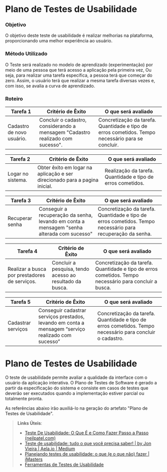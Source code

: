 # Plano de Testes de Usabilidade

### Objetivo

 O objetivo deste teste de usabilidade é realizar melhorias na plataforma, proporcionando uma melhor experiência ao usuário.

### Método Utilizado

 O Teste será realizado no modelo de aprendizado (experimentação) por meio de uma pessoa que terá acesso a aplicação pela primeira vez, Ou seja, para realizar uma tarefa específica, a pessoa terá que começar do zero. Assim, o usuário terá que realizar a mesma tarefa diversas vezes e, com isso, se avalia a curva de aprendizado.


### __Roteiro__ 

| **Tarefa 1** | **Critério de Êxito** | **O que será avaliado** |
|--------------|--------------------|-------------------------|
|Cadastro de novo usuário. | Concluir o cadastro, considerando a mensagem "Cadastro realizado com sucesso". | Concretização da tarefa. Quantidade e tipo de erros cometidos. Tempo necessário para se concluir. |


| **Tarefa 2** | **Critério de Êxito** | **O que será avaliado** |
|--------------|-----------------------|-------------------------|
|Logar no sistema. | Obter êxito em logar na aplicação e ser direcionado para a pagina inicial. | Realização da tarefa. Quantidade e tipo de erros cometidos. |

| **Tarefa 3** | **Critério de Êxito** | **O que será avaliado** |
|--------------|-----------------------|-------------------------|
| Recuperar senha | Conseguir a recuperação da senha, levando em conta a mensagem "senha alterada com sucesso"   | Concretização da tarefa. Quantidade e tipo de erros cometidos. Tempo necessário para recuperação da senha.  |

| **Tarefa 4** | **Critério de Êxito** | **O que será avaliado** |
|--------------|-----------------------|-------------------------|
|Realizar a busca por prestadores de serviços. | Concluir a pesquisa, tendo acesso ao resultado da busca. | Concretização da tarefa. Quantidade e tipo de erros cometidos. Tempo necessário para concluir a busca. |


| **Tarefa 5** | **Critério de Êxito** | **O que será avaliado** |
|--------------|-----------------------|-------------------------|
| Cadastrar serviços | Conseguir cadastrar serviços prestados, levando em conta a mensagem “serviço realizado com sucesso”  | Concretização da tarefa. Quantidade e tipo de erros cometidos. Tempo necessário para concluir o cadastro.  |



























# Plano de Testes de Usabilidade

O teste de usabilidade permite avaliar a qualidade da interface com o usuário da aplicação interativa. O Plano de Testes de Software é gerado a partir da especificação do sistema e consiste em casos de testes que deverão ser executados quando a implementação estiver parcial ou totalmente pronta.

As referências abaixo irão auxiliá-lo na geração do artefato "Plano de Testes de Usabilidade".

> **Links Úteis**:
> - [Teste De Usabilidade: O Que É e Como Fazer Passo a Passo (neilpatel.com)](https://neilpatel.com/br/blog/teste-de-usabilidade/)
> - [Teste de usabilidade: tudo o que você precisa saber! | by Jon Vieira | Aela.io | Medium](https://medium.com/aela/teste-de-usabilidade-o-que-voc%C3%AA-precisa-saber-39a36343d9a6/)
> - [Planejando testes de usabilidade: o que (e o que não) fazer | iMasters](https://imasters.com.br/design-ux/planejando-testes-de-usabilidade-o-que-e-o-que-nao-fazer/)
> - [Ferramentas de Testes de Usabilidade](https://www.usability.gov/how-to-and-tools/resources/templates.html)
